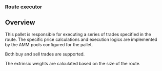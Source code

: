 ### Route executor

## Overview
This pallet is responsible for executing a series of trades specified in the route.
The specific price calculations and execution logics are implemented by the AMM pools
configured for the pallet.

Both buy and sell trades are supported. 

The extrinsic weights are calculated based on the size of the route.
